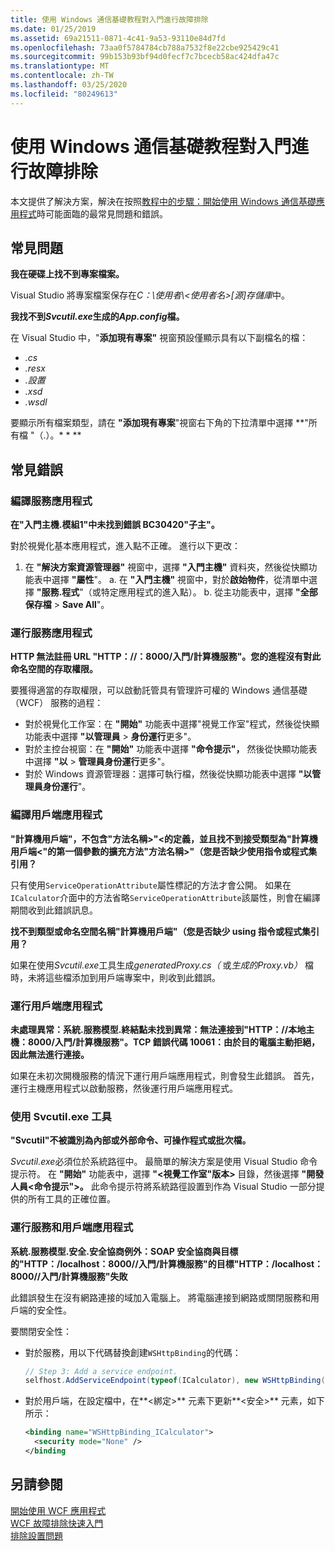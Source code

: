 ```yaml
---
title: 使用 Windows 通信基礎教程對入門進行故障排除
ms.date: 01/25/2019
ms.assetid: 69a21511-0871-4c41-9a53-93110e84d7fd
ms.openlocfilehash: 73aa0f5784784cb788a7532f8e22cbe925429c41
ms.sourcegitcommit: 99b153b93bf94d0fecf7c7bcecb58ac424dfa47c
ms.translationtype: MT
ms.contentlocale: zh-TW
ms.lasthandoff: 03/25/2020
ms.locfileid: "80249613"
---
```

# <a name="troubleshoot-the-get-started-with-windows-communication-foundation-tutorials"></a>使用 Windows 通信基礎教程對入門進行故障排除

本文提供了解決方案，解決在按照[教程中的步驟：開始使用 Windows 通信基礎應用程式](getting-started-tutorial.md)時可能面臨的最常見問題和錯誤。
  
## <a name="common-problems"></a>常見問題

**我在硬碟上找不到專案檔案。**

 Visual Studio 將專案檔案保存在*C：\使用者\\&lt;使用者名&gt;[源]存儲庫*中。  

**我找不到*Svcutil.exe*生成的*App.config*檔。**

 在 Visual Studio 中，"**添加現有專案"** 視窗預設僅顯示具有以下副檔名的檔：

- *.cs*
- *.resx*
- *.設置*
- *.xsd*
- *.wsdl*

要顯示所有檔案類型，請在 **"添加現有專案**"視窗右下角的下拉清單中選擇 **"所有檔 "（.）。\* \* **  
  
## <a name="common-errors"></a>常見錯誤

### <a name="compile-the-service-application"></a>編譯服務應用程式

**在"入門主機.模組1"中未找到錯誤 BC30420"子主"。**

對於視覺化基本應用程式，進入點不正確。 進行以下更改：

   1. 在 **"解決方案資源管理器"** 視窗中，選擇 **"入門主機"** 資料夾，然後從快顯功能表中選擇 **"屬性**"。
    a. 在 **"入門主機"** 視窗中，對於**啟始物件**，從清單中選擇 **"服務.程式**"（或特定應用程式的進入點）。
    b. 從主功能表中，選擇 **"全部保存檔** > **Save All**"。

### <a name="run-the-service-application"></a>運行服務應用程式

**HTTP 無法註冊 URL "HTTP：\//：8000/入門/計算機服務"。您的進程沒有對此命名空間的存取權限。**

 要獲得適當的存取權限，可以啟動託管具有管理許可權的 Windows 通信基礎 （WCF） 服務的過程：

- 對於視覺化工作室：在 **"開始"** 功能表中選擇"視覺工作室"程式，然後從快顯功能表中選擇 **"以管理員** > **身份運行**更多"。
- 對於主控台視窗：在 **"開始"** 功能表中選擇 **"命令提示"，** 然後從快顯功能表中選擇 **"以** > **管理員身份運行**更多"。
- 對於 Windows 資源管理器：選擇可執行檔，然後從快顯功能表中選擇 **"以管理員身份運行**"。

### <a name="compile-the-client-application"></a>編譯用戶端應用程式

**"計算機用戶端"，不包含"方法名稱>"\<的定義，並且找不到接受類型為"計算機用戶端\<"的第一個參數的擴充方法"方法名稱>"（您是否缺少使用指令或程式集引用？**  

只有使用`ServiceOperationAttribute`屬性標記的方法才會公開。 如果在`ICalculator`介面中的方法省略`ServiceOperationAttribute`該屬性，則會在編譯期間收到此錯誤訊息。  

**找不到類型或命名空間名稱"計算機用戶端"（您是否缺少 using 指令或程式集引用？**

 如果在使用*Svcutil.exe*工具生成*generatedProxy.cs（* 或*生成的Proxy.vb）* 檔時，未將這些檔添加到用戶端專案中，則收到此錯誤。  

### <a name="run-the-client-application"></a>運行用戶端應用程式

**未處理異常：系統.服務模型.終結點未找到異常：無法連接到"HTTP：/\/本地主機：8000/入門/計算機服務"。TCP 錯誤代碼 10061：由於目的電腦主動拒絕，因此無法進行連接。**

如果在未初次開機服務的情況下運行用戶端應用程式，則會發生此錯誤。 首先，運行主機應用程式以啟動服務，然後運行用戶端應用程式。

### <a name="use-the-svcutilexe-tool"></a>使用 Svcutil.exe 工具

**"Svcutil"不被識別為內部或外部命令、可操作程式或批次檔。**

 *Svcutil.exe*必須位於系統路徑中。 最簡單的解決方案是使用 Visual Studio 命令提示符。 在 **"開始"** 功能表中，選擇 **"\<視覺工作室"版本>** 目錄，然後選擇 **"開發人員\<命令提示">。** 此命令提示符將系統路徑設置到作為 Visual Studio 一部分提供的所有工具的正確位置。  
  
### <a name="run-the-service-and-client-applications"></a>運行服務和用戶端應用程式

**系統.服務模型.安全.安全協商例外：SOAP 安全協商與目標的"HTTP：/localhost：8000/\/入門/計算機服務"的目標"HTTP：/localhost：8000/\/入門/計算機服務"失敗**  

此錯誤發生在沒有網路連接的域加入電腦上。 將電腦連接到網路或關閉服務和用戶端的安全性。

要關閉安全性：

- 對於服務，用以下代碼替換創建`WSHttpBinding`的代碼：  
  
    ```csharp
    // Step 3: Add a service endpoint.
    selfhost.AddServiceEndpoint(typeof(ICalculator), new WSHttpBinding(SecurityMode.None), "CalculatorService");  
    ```

- 對於用戶端，在設定檔中，在**\<綁定>** 元素下更新**\<安全>** 元素，如下所示：  
  
    ```xml
    <binding name="WSHttpBinding_ICalculator">
      <security mode="None" />
    </binding
    ```  

## <a name="see-also"></a>另請參閱  
 [開始使用 WCF 應用程式](getting-started-tutorial.md)  
 [WCF 故障排除快速入門](wcf-troubleshooting-quickstart.md)  
 [排除設置問題](troubleshooting-setup-issues.md)
